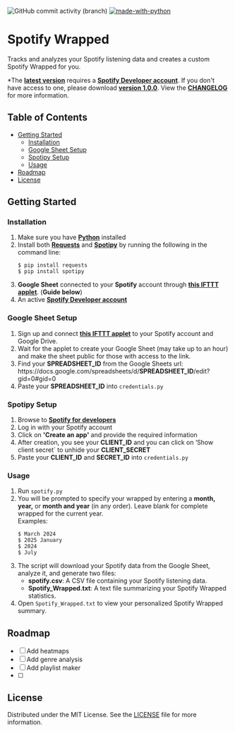 ![GitHub commit activity (branch)](https://img.shields.io/github/commit-activity/t/WilleGyr/Spotify_Wrapped?label=Total%20commits&color=%2313A15C) [![made-with-python](https://img.shields.io/badge/Language-Python%203.11.2-1f425f.svg?logo=python)](https://www.python.org/)

# Spotify Wrapped

Tracks and analyzes your Spotify listening data and creates a custom Spotify Wrapped for you.

*The **[latest version](https://github.com/WilleGyr/Spotify_Wrapped/releases/latest)** requires a **[Spotify Developer account](https://developer.spotify.com/)**. If you don't have access to one, please download **[version 1.0.0](https://github.com/WilleGyr/Spotify_Wrapped/releases/tag/v1.0.0)**. View the **[CHANGELOG](CHANGELOG)** for more information.

## Table of Contents
- [Getting Started](#getting-started)
    - [Installation](#installation)
    - [Google Sheet Setup](#google-sheet-setup)
    - [Spotipy Setup](#spotipy-setup)
    - [Usage](#usage)
- [Roadmap](#roadmap)
- [License](#license)

## Getting Started
### Installation
1. Make sure you have **[Python](https://www.python.org/downloads/)** installed
2. Install both **[Requests](https://pypi.org/project/requests/)** and **[Spotipy](https://spotipy.readthedocs.io/en/2.24.0/)** by running the following in the command line:
    ```
    $ pip install requests
    $ pip install spotipy
    ```
3. **Google Sheet** connected to your **Spotify** account through **[this IFTTT applet](https://ifttt.com/applets/nin7BxVm-keep-a-log-of-your-recently-played-tracks)**. (**Guide below**)
4. An active **[Spotify Developer account](https://developer.spotify.com/)**
 
### Google Sheet Setup
1. Sign up and connect **[this IFTTT applet](https://ifttt.com/applets/nin7BxVm-keep-a-log-of-your-recently-played-tracks)** to your Spotify account and Google Drive.
2. Wait for the applet to create your Google Sheet (may take up to an hour) and make the sheet public for those with access to the link.
3. Find your **SPREADSHEET_ID** from the Google Sheets url:<br>
h<span>ttps://docs.goo</span>gle.com/spreadsheets/d/**SPREADSHEET_ID**/edit?gid=0#gid=0
4. Paste your **SPREADSHEET_ID** into `credentials.py`

### Spotipy Setup
1. Browse to **[Spotify for developers](https://developer.spotify.com/dashboard/applications)**
2. Log in with your Spotify account
3. Click on **'Create an app'** and provide the required information
4. After creation, you see your **CLIENT_ID** and you can click on ‘Show client secret` to unhide your **CLIENT_SECRET**
5. Paste your **CLIENT_ID** and **SECRET_ID** into `credentials.py`

### Usage
1. Run `spotify.py`
2. You will be prompted to specify your wrapped by entering a **month,** **year,** or **month and year** (in any order). Leave blank for complete wrapped for the current year.<br>
Examples:
    ```
    $ March 2024
    $ 2025 January
    $ 2024
    $ July
    ```
3. The script will download your Spotify data from the Google Sheet, analyze it, and generate two files:
    - **spotify.csv**: A CSV file containing your Spotify listening data.
    - **Spotify_Wrapped.txt**: A text file summarizing your Spotify Wrapped statistics.
4. Open `Spotify_Wrapped.txt` to view your personalized Spotify Wrapped summary.

## Roadmap
- [ ] Add heatmaps
- [ ] Add genre analysis
- [ ] Add playlist maker
- [ ] 

## License
Distributed under the MIT License. See the [LICENSE](LICENSE) file for more information.